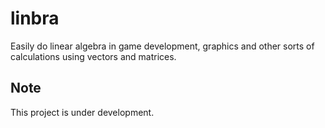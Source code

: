 # linbra
Easily do linear algebra in game development, graphics and other sorts of calculations using vectors and matrices.

## Note
This project is under development.
